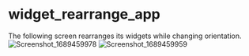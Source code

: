 # widget_rearrange_app
The following screen rearranges its widgets while changing orientation.
![Screenshot_1689459978](https://github.com/BeingCyborg/OSTAD/assets/62154398/272a55fa-0599-410e-bf97-fcb50d17eb4d)
![Screenshot_1689459959](https://github.com/BeingCyborg/OSTAD/assets/62154398/e90defa9-c2f3-4352-b1b3-cb87293dd72b)

